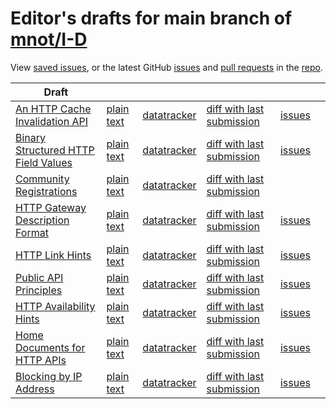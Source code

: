 # Editor's drafts for main branch of [mnot/I-D](https://github.com/mnot/I-D)

View [saved issues](issues.html), or the latest GitHub [issues](https://github.com/mnot/I-D/issues) and [pull requests](https://github.com/mnot/I-D/pulls) in the [repo](https://github.com/mnot/I-D).

| Draft |     |     |     |     |     |
| ----- | --- | --- | --- | --- | --- |
| [An HTTP Cache Invalidation API](./draft-nottingham-http-invalidation.html "An HTTP Cache Invalidation API (HTML)") | [plain text](./draft-nottingham-http-invalidation.txt "An HTTP Cache Invalidation API (Text)") | [datatracker](https://datatracker.ietf.org/doc/draft-nottingham-http-invalidation "Datatracker for draft-nottingham-http-invalidation") | [diff with last submission](https://author-tools.ietf.org/api/iddiff?doc_1=draft-nottingham-http-invalidation&url_2=https://mnot.github.io/I-D/draft-nottingham-http-invalidation.txt) | [issues](https://github.com/mnot/I-D/labels/http-invalidation) |
| [Binary Structured HTTP Field Values](./draft-nottingham-binary-structured-headers.html "Binary Structured HTTP Field Values (HTML)") | [plain text](./draft-nottingham-binary-structured-headers.txt "Binary Structured HTTP Field Values (Text)") | [datatracker](https://datatracker.ietf.org/doc/draft-nottingham-binary-structured-headers "Datatracker for draft-nottingham-binary-structured-headers") | [diff with last submission](https://author-tools.ietf.org/api/iddiff?doc_1=draft-nottingham-binary-structured-headers&url_2=https://mnot.github.io/I-D/draft-nottingham-binary-structured-headers.txt) | [issues](https://github.com/mnot/I-D/labels/binary-structured-headers) |
| [Community Registrations](./draft-ietf-mediaman-standards-tree.html "Allowing Community Registrations in the Standards Tree (HTML)") | [plain text](./draft-ietf-mediaman-standards-tree.txt "Allowing Community Registrations in the Standards Tree (Text)") | [datatracker](https://datatracker.ietf.org/doc/draft-ietf-mediaman-standards-tree "Datatracker for draft-ietf-mediaman-standards-tree") | [diff with last submission](https://author-tools.ietf.org/api/iddiff?doc_1=draft-ietf-mediaman-standards-tree&url_2=https://mnot.github.io/I-D/draft-ietf-mediaman-standards-tree.txt) |  |
| [HTTP Gateway Description Format](./draft-nottingham-gateway-description.html "HTTP Gateway Description Format (HTML)") | [plain text](./draft-nottingham-gateway-description.txt "HTTP Gateway Description Format (Text)") | [datatracker](https://datatracker.ietf.org/doc/draft-nottingham-gateway-description "Datatracker for draft-nottingham-gateway-description") | [diff with last submission](https://author-tools.ietf.org/api/iddiff?doc_1=draft-nottingham-gateway-description&url_2=https://mnot.github.io/I-D/draft-nottingham-gateway-description.txt) | [issues](https://github.com/mnot/I-D/labels/gateway-description) |
| [HTTP Link Hints](./draft-nottingham-link-hint.html "HTTP Link Hints (HTML)") | [plain text](./draft-nottingham-link-hint.txt "HTTP Link Hints (Text)") | [datatracker](https://datatracker.ietf.org/doc/draft-nottingham-link-hint "Datatracker for draft-nottingham-link-hint") | [diff with last submission](https://author-tools.ietf.org/api/iddiff?doc_1=draft-nottingham-link-hint&url_2=https://mnot.github.io/I-D/draft-nottingham-link-hint.txt) | [issues](https://github.com/mnot/I-D/labels/link-hint) |
| [Public API Principles](./draft-nottingham-public-apis.html "Public API Principles (HTML)") | [plain text](./draft-nottingham-public-apis.txt "Public API Principles (Text)") | [datatracker](https://datatracker.ietf.org/doc/draft-nottingham-public-apis "Datatracker for draft-nottingham-public-apis") | [diff with last submission](https://author-tools.ietf.org/api/iddiff?doc_1=draft-nottingham-public-apis&url_2=https://mnot.github.io/I-D/draft-nottingham-public-apis.txt) | [issues](https://github.com/mnot/I-D/labels/public-apis) |
| [HTTP Availability Hints](./draft-nottingham-http-availability-hints.html "HTTP Availability Hints (HTML)") | [plain text](./draft-nottingham-http-availability-hints.txt "HTTP Availability Hints (Text)") | [datatracker](https://datatracker.ietf.org/doc/draft-nottingham-http-availability-hints "Datatracker for draft-nottingham-http-availability-hints") | [diff with last submission](https://author-tools.ietf.org/api/iddiff?doc_1=draft-nottingham-http-availability-hints&url_2=https://mnot.github.io/I-D/draft-nottingham-http-availability-hints.txt) | [issues](https://github.com/mnot/I-D/labels/availability-hints) |
| [Home Documents for HTTP APIs](./draft-nottingham-json-home.html "Home Documents for HTTP APIs (HTML)") | [plain text](./draft-nottingham-json-home.txt "Home Documents for HTTP APIs (Text)") | [datatracker](https://datatracker.ietf.org/doc/draft-nottingham-json-home "Datatracker for draft-nottingham-json-home") | [diff with last submission](https://author-tools.ietf.org/api/iddiff?doc_1=draft-nottingham-json-home&url_2=https://mnot.github.io/I-D/draft-nottingham-json-home.txt) | [issues](https://github.com/mnot/I-D/labels/json-home) |
| [Blocking by IP Address](./draft-nottingham-blocking-best-practices.html "Best Practices for Blocking Clients by IP Address (HTML)") | [plain text](./draft-nottingham-blocking-best-practices.txt "Best Practices for Blocking Clients by IP Address (Text)") | [datatracker](https://datatracker.ietf.org/doc/draft-nottingham-blocking-best-practices "Datatracker for draft-nottingham-blocking-best-practices") | [diff with last submission](https://author-tools.ietf.org/api/iddiff?doc_1=draft-nottingham-blocking-best-practices&url_2=https://mnot.github.io/I-D/draft-nottingham-blocking-best-practices.txt) | [issues](https://github.com/mnot/I-D/labels/blocking) |

